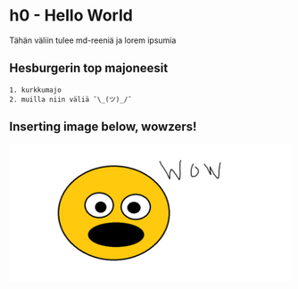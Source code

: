 # h0 - Hello World

Tähän väliin tulee md-reeniä ja lorem ipsumia

## Hesburgerin top majoneesit

    1. kurkkumajo
    2. muilla niin väliä ¯\_(ツ)_/¯

## Inserting image below, wowzers!

![DIY-smiley-face](wow.png)
